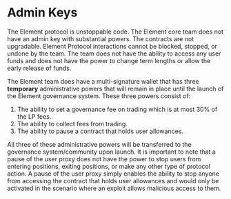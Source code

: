 # Admin Keys

The Element protocol is unstoppable code. The Element core team does not have an admin key with substantial powers. The contracts are not upgradable. Element Protocol interactions cannot be blocked, stopped, or undone by the team. The team does not have the ability to access any user funds and does not have the power to change term lengths or allow the early release of funds.

The Element team does have a multi-signature wallet that has three **temporary** administrative powers that will remain in place until the launch of the Element governance system. These three powers consist of: 

1. The ability to set a governance fee on trading which is at most 30% of the LP fees.
2. The ability to collect fees from trading. 
3. The ability to pause a contract that holds user allowances. 

All three of these administrative powers will be transferred to the governance system/community upon launch. It is important to note that a pause of the user proxy does not have the power to stop users from entering positions, exiting positions, or make any other type of protocol action. A pause of the user proxy simply enables the ability to stop anyone from accessing the contract that holds user allowances and would only be activated in the scenario where an exploit allows malicious access to them.  


